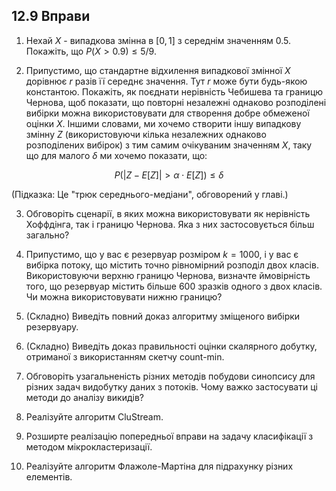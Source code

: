 ## 12.9 Вправи

1. Нехай $X$ - випадкова змінна в $[0, 1]$ з середнім значенням $0.5$. Покажіть, що $P(X > 0.9) \leq 5/9$.

2. Припустимо, що стандартне відхилення випадкової змінної $X$ дорівнює $r$ разів її середнє значення. Тут $r$ може бути будь-якою константою. Покажіть, як поєднати нерівність Чебишева та границю Чернова, щоб показати, що повторні незалежні однаково розподілені вибірки можна використовувати для створення добре обмеженої оцінки $X$. Іншими словами, ми хочемо створити іншу випадкову змінну $Z$ (використовуючи кілька незалежних однаково розподілених вибірок) з тим самим очікуваним значенням $X$, таку що для малого $\delta$ ми хочемо показати, що:

$$
P(|Z - E[Z]| > \alpha \cdot E[Z]) \leq \delta
$$

(Підказка: Це "трюк середнього-медіани", обговорений у главі.)

3. Обговоріть сценарії, в яких можна використовувати як нерівність Хоффдінга, так і границю Чернова. Яка з них застосовується більш загально?

4. Припустимо, що у вас є резервуар розміром $k = 1000$, і у вас є вибірка потоку, що містить точно рівномірний розподіл двох класів. Використовуючи верхню границю Чернова, визначте ймовірність того, що резервуар містить більше 600 зразків одного з двох класів. Чи можна використовувати нижню границю?

5. (Складно) Виведіть повний доказ алгоритму зміщеного вибірки резервуару.

6. (Складно) Виведіть доказ правильності оцінки скалярного добутку, отриманої з використанням скетчу count-min.

7. Обговоріть узагальненість різних методів побудови синопсису для різних задач видобутку даних з потоків. Чому важко застосувати ці методи до аналізу викидів?

8. Реалізуйте алгоритм CluStream.

9. Розширте реалізацію попередньої вправи на задачу класифікації з методом мікрокластеризації.

10. Реалізуйте алгоритм Флажоле-Мартіна для підрахунку різних елементів.